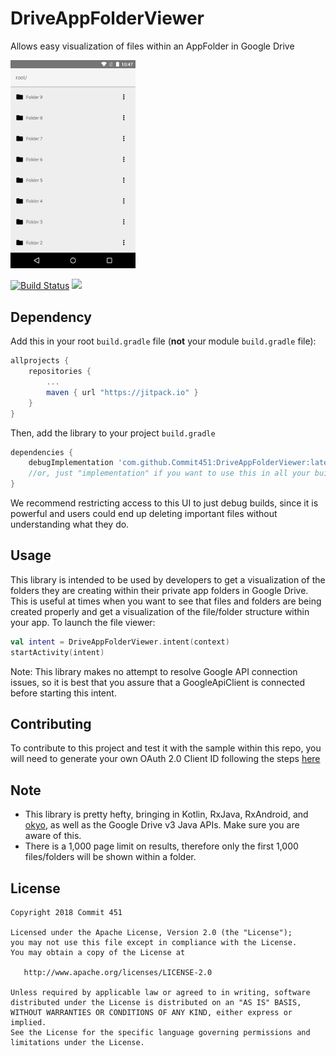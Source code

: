 # DriveAppFolderViewer
Allows easy visualization of files within an AppFolder in Google Drive

<img src="/art/screenshot-1.png?raw=true" width="200px">

[![Build Status](https://travis-ci.org/Commit451/DriveAppFolderViewer.svg?branch=master)](https://travis-ci.org/Commit451/DriveAppFolderViewer)
[![](https://jitpack.io/v/Commit451/DriveAppFolderViewer.svg)](https://jitpack.io/#Commit451/DriveAppFolderViewer)

## Dependency
Add this in your root `build.gradle` file (**not** your module `build.gradle` file):

```gradle
allprojects {
	repositories {
		...
		maven { url "https://jitpack.io" }
	}
}
```

Then, add the library to your project `build.gradle`
```gradle
dependencies {
    debugImplementation 'com.github.Commit451:DriveAppFolderViewer:latest.version.here'
    //or, just "implementation" if you want to use this in all your builds
}
```
We recommend restricting access to this UI to just debug builds, since it is powerful and users could end up deleting important files without understanding what they do.

## Usage
This library is intended to be used by developers to get a visualization of the folders they are creating within their private app folders in Google Drive. This is useful at times when you want to see that files and folders are being created properly and get a visualization of the file/folder structure within your app.
To launch the file viewer:
```kotlin
val intent = DriveAppFolderViewer.intent(context)
startActivity(intent)
```
Note: This library makes no attempt to resolve Google API connection issues, so it is best that you assure that a GoogleApiClient is connected before starting this intent.

## Contributing
To contribute to this project and test it with the sample within this repo, you will need to generate your own OAuth 2.0 Client ID following the steps [here](https://developers.google.com/drive/android/get-started)

## Note
- This library is pretty hefty, bringing in Kotlin, RxJava, RxAndroid, and [okyo](https://github.com/Commit451/okyo), as well as the Google Drive v3 Java APIs. Make sure you are aware of this.
- There is a 1,000 page limit on results, therefore only the first 1,000 files/folders will be shown within a folder.

License
--------

    Copyright 2018 Commit 451

    Licensed under the Apache License, Version 2.0 (the "License");
    you may not use this file except in compliance with the License.
    You may obtain a copy of the License at

       http://www.apache.org/licenses/LICENSE-2.0

    Unless required by applicable law or agreed to in writing, software
    distributed under the License is distributed on an "AS IS" BASIS,
    WITHOUT WARRANTIES OR CONDITIONS OF ANY KIND, either express or implied.
    See the License for the specific language governing permissions and
    limitations under the License.
